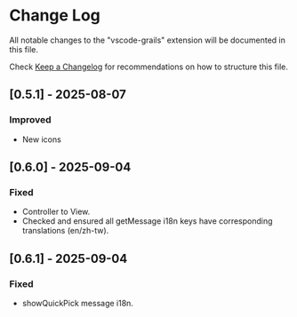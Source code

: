 # Change Log

All notable changes to the "vscode-grails" extension will be documented in this file.

Check [Keep a Changelog](https://keepachangelog.com/) for recommendations on how to structure this file.

## [0.5.1] - 2025-08-07

### Improved
- New icons

## [0.6.0] - 2025-09-04

### Fixed

- Controller to View.
- Checked and ensured all getMessage i18n keys have corresponding translations (en/zh-tw).

## [0.6.1] - 2025-09-04

### Fixed

- showQuickPick message i18n.
